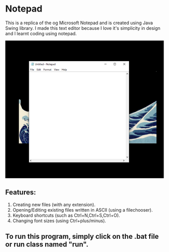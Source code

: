 # Notepad
This is a replica of the og Microsoft Notepad and is created using Java Swing library.
I made this text editor because I love it's simplicity in design and I learnt coding using notepad.




![screenshot](https://github.com/Akshatjaiswal5/Notepad/blob/main/screenshot.png)
## Features:

1. Creating new files (with any extension).
2. Opening/Editing existing files written in ASCII (using a filechooser).
3. Keyboard shortcuts (such as Ctrl+N,Ctrl+S,Ctrl+O).
4. Changing font sizes (using Ctrl+plus/minus). 

## To run this program, simply click on the .bat file or run class named "run".
